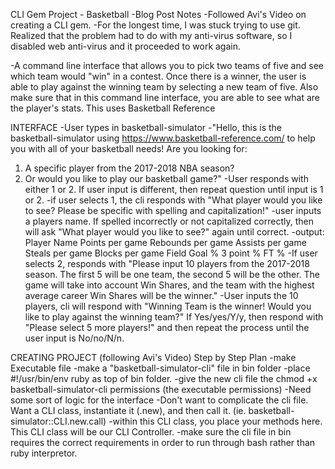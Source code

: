 CLI Gem Project - Basketball
-Blog Post Notes
  -Followed Avi's Video on creating a CLI gem.
  -For the longest time, I was stuck trying to use git.  Realized that the problem had to do with my anti-virus software, so I disabled web anti-virus and it proceeded to work again.
  
-A command line interface that allows you to pick two teams of five and see which team would "win" in a contest.  Once there is a winner, the user is able to play against the winning team by selecting a new team of five.  Also make sure that in this command line interface, you are able to see what are the player's stats.  This uses Basketball Reference

INTERFACE
-User types in basketball-simulator
-"Hello, this is the basketball-simulator using https://www.basketball-reference.com/ to help you with all of your basketball needs!  Are you looking for:
  1. A specific player from the 2017-2018 NBA season?  
  2. Or would you like to play our basketball game?"
-User responds with either 1 or 2.  If user input is different, then repeat question until input is 1 or 2.
-if user selects 1, the cli responds with "What player would you like to see? Please be specific with spelling and capitalization!"
-user inputs a players name.  If spelled incorrectly or not capitalized correctly, then will ask "What player would you like to see?" again until correct.
-output:
    Player Name
    Points per game
    Rebounds per game
    Assists per game
    Steals per game
    Blocks per game
    Field Goal %
    3 point %
    FT %
-If user selects 2, responds with "Please input 10 players from the 2017-2018 season.  The first 5 will be one team, the second 5 will be the other. The game will take into account Win Shares, and the team with the highest average career Win Shares will be the winner."
-User inputs the 10 players, cli will respond with "Winning Team is the winner!  Would you like to play against the winning team?" If Yes/yes/Y/y, then respond with "Please select 5 more players!" and then repeat the process until the user input is No/no/N/n.


CREATING PROJECT (following Avi's Video)
Step by Step Plan
-make Executable file
  -make a "basketball-simulator-cli" file in bin folder
  -place #!/usr/bin/env ruby as top of bin folder.
  -give the new cli file the chmod +x basketball-simulator-cli permissions (the executable permissions)
-Need some sort of logic for the interface
-Don't want to complicate the cli file. Want a CLI class, instantiate it (.new), and then call it. (ie. basketball-simulator::CLI.new.call)
-within this CLI class, you place your methods here.  This CLI class will be our CLI Controller.
-make sure the cli file in bin requires the correct requirements in order to run through bash rather than ruby interpretor.
